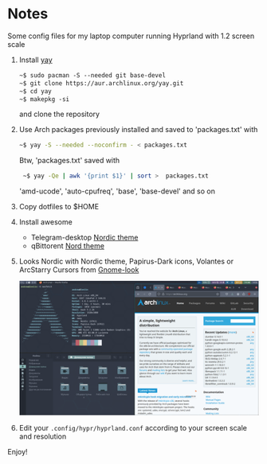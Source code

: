 # Notes

Some config files for my laptop computer running Hyprland with 1.2 screen scale

1. Install [yay](https://github.com/Jguer/yay) 
   ```
   ~$ sudo pacman -S --needed git base-devel
   ~$ git clone https://aur.archlinux.org/yay.git
   ~$ cd yay
   ~$ makepkg -si
   ```
   and clone the repository

2. Use Arch packages previously installed and saved to 'packages.txt' with

    ```bash
    ~$ yay -S --needed --noconfirm - < packages.txt
    ```

   Btw, 'packages.txt' saved with
    ```bash
     ~$ yay -Qe | awk '{print $1}' | sort >  packages.txt
    ```

    'amd-ucode',
    'auto-cpufreq',
    'base',
    'base-devel' and so on

3. Copy dotfiles to $HOME

4. Install awesome
   - Telegram-desktop [Nordic theme](https://t.me/addtheme/nordplus)
   - qBittorent [Nord theme](https://github.com/aadhithbala/Dotfiles/raw/main/qBittorrent-themes/nord.qbtheme)

5. Looks Nordic with Nordic theme, Papirus-Dark icons, Volantes or ArcStarry Cursors from [Gnome-look](https://www.gnome-look.org/)

    ![Looks something like this](https://github.com/rawder/dotfiles/blob/master/screen.png)

6. Edit your ```.config/hypr/hyprland.conf``` according to your screen scale and resolution

Enjoy!